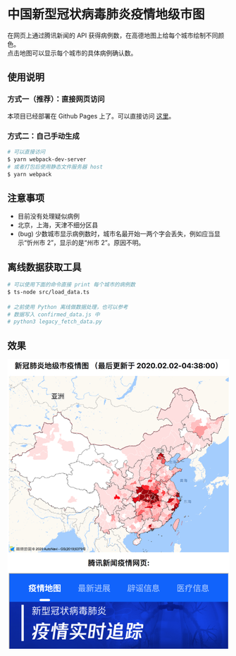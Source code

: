 # 中国新型冠状病毒肺炎疫情地级市图

在网页上通过腾讯新闻的 API 获得病例数，在高德地图上给每个城市绘制不同颜色。    
点击地图可以显示每个城市的具体病例确认数。

## 使用说明

### 方式一（推荐）：直接网页访问
本项目已经部署在 Github Pages 上了。可以直接访问 [这里](https://lispczz.github.io/pneumonia/)。

### 方式二：自己手动生成 

```bash
# 可以直接访问
$ yarn webpack-dev-server
# 或者打包后使用静态文件服务器 host
$ yarn webpack
```

## 注意事项
* 目前没有处理疑似病例
* 北京，上海，天津不细分区县
* (bug) 少数城市显示病例数时，城市名最开始一两个字会丢失，例如应当显示“忻州市 2”，显示的是“州市 2”。原因不明。

## 离线数据获取工具

```bash
# 可以使用下面的命令直接 print 每个城市的病例数
$ ts-node src/load_data.ts

# 之前使用 Python 离线做数据处理，也可以参考
# 数据写入 confirmed_data.js 中
# python3 legacy_fetch_data.py 
```

## 效果

![效果图](demo.png)

